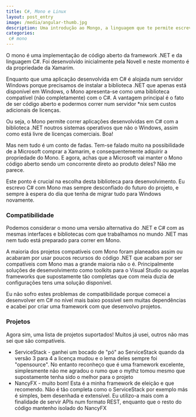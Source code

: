```yaml
---
title: C#, Mono e Linux
layout: post_entry
image: /media/angular-thumb.jpg
description: Uma introdução ao Mongo, a linguagem que te permite escrever código livre em C#!
categories:
 c# mono
---
```


O mono é uma implementação de código aberto da framework .NET e da linguagem C#. Foi desenvolvido inicialmente pela Novell e neste momento é da propriedade da Xamarim.

Enquanto que uma aplicação desenvolvida em C# é alojada num servidor Windows porque precisamos de instalar a biblioteca .NET que apenas está disponível em Windows, o Mono apresenta-se como uma biblioteca compatível (não completamente) com o C#. A vantagem principal é o fato de ser código aberto e podermos correr num servidor *nix sem custos adicionais de licenças.

Ou seja, o Mono permite correr aplicações desenvolvidas em C# com a biblioteca .NET noutros sistemas operativos que não o Windows, assim como está livre de licenças comerciais. Boa!

Mas nem tudo é um conto de fadas. Tem-se falado muito na possibilidade de a Microsoft comprar a Xamarim, e consequentemente adquirir a propriedade do Mono. E agora, achas que a Microsoft vai manter o Mono código aberto sendo um concorrente direto ao produto deles? Não me parece.

Este ponto é crucial na escolha desta biblioteca para desenvolvimento. Eu escrevo C# com Mono mas sempre desconfiado do futuro do projeto, e sempre à espera do dia que tenha de migrar tudo para Windows novamente.


### Compatibilidade

Podemos considerar o mono uma versão alternativa do .NET e C# com as mesmas interfaces e bibliotecas com que trabalhamos no mundo .NET mas nem tudo está preparado para correr em Mono.

A maioria dos projetos compatíveis com Mono foram planeados assim ou acabaram por usar poucos recursos do código .NET que acabam por ser compatíveis com Mono mas a grande maioria não o é. Principalmente soluções de desenvolvimento como toolkits para o Visual Studio ou aquelas frameworks que supostamente tão completas que com meia duzia de configurações tens uma solução disponível.

Eu não sofro estes problemas de compatibilidade porque comecei a desenvolver em C# no nível mais baixo possível sem muitas dependências e acabei por criar uma framework com que desenvolvo projetos.


### Projetos

Agora sim, uma lista de projetos suportados! Muitos já usei, outros não mas sei que são compatíveis.

 * ServiceStack - ganhei um bocado de "pó" ao ServiceStack quando da versão 3 para 4 a licença mudou e o lema deles sempre foi "opensource". No entanto reconheço que é uma framework excelente, simplesmente não me agradou o rumo que o mythz tomou mesmo que supostamente tenha sido o melhor para o projeto
 * NancyFX - muito bom! Esta é a minha framework de eleição e que recomendo. Não é tão completa como o ServiceStack por exemplo más é simples, bem desenhada e extensível. Eu utilizo-a mais com a finalidade de servir APIs num formato REST, enquanto que o resto do código mantenho isolado do NancyFX